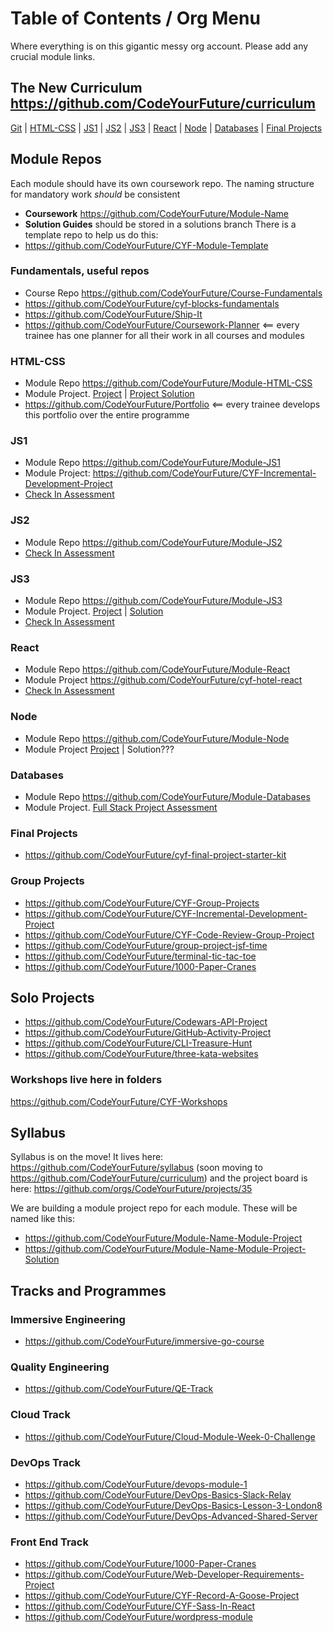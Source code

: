 # Table of Contents / Org Menu
Where everything is on this gigantic messy org account. Please add any crucial module links.

## The New Curriculum https://github.com/CodeYourFuture/curriculum

[Git](#git) | [HTML-CSS](#html-css) | [JS1](#js1) | [JS2](#js2) | [JS3](#js3) | [React](#react) | [Node](#node) | [Databases](#databases) | [Final Projects](#final-projects)

## Module Repos
Each module should have its own coursework repo. The naming structure for mandatory work _should_ be consistent
- **Coursework** https://github.com/CodeYourFuture/Module-Name
- **Solution Guides** should be stored in a solutions branch
There is a template repo to help us do this: 
- https://github.com/CodeYourFuture/CYF-Module-Template 

### Fundamentals, useful repos
- Course Repo https://github.com/CodeYourFuture/Course-Fundamentals
- https://github.com/CodeYourFuture/cyf-blocks-fundamentals
- https://github.com/CodeYourFuture/Ship-It
- https://github.com/CodeYourFuture/Coursework-Planner <== every trainee has one planner for all their work in all courses and modules

### HTML-CSS
- Module Repo https://github.com/CodeYourFuture/Module-HTML-CSS
- Module Project. [Project](https://github.com/CodeYourFuture/HTML-CSS-Module-Project) | [Project Solution](https://github.com/CodeYourFuture/HTML-CSS-Module-Project-Solution)
- https://github.com/CodeYourFuture/Portfolio <== every trainee develops this portfolio over the entire programme

### JS1
- Module Repo https://github.com/CodeYourFuture/Module-JS1
- Module Project: https://github.com/CodeYourFuture/CYF-Incremental-Development-Project
- [Check In Assessment](https://github.com/CodeYourFuture/JavaScript-Core-1-Assessment)

### JS2
- Module Repo https://github.com/CodeYourFuture/Module-JS2
- [Check In Assessment](https://github.com/CodeYourFuture/JavaScript-Core-2-Assessment)

### JS3
- Module Repo https://github.com/CodeYourFuture/Module-JS3
- Module Project. [Project](https://github.com/CodeYourFuture/tv-show-dom-project) | [Solution](https://github.com/CodeYourFuture/tv-show-dom-project-solution)
- [Check In Assessment](https://github.com/CodeYourFuture/JavaScript-Core-3-Assessment)

### React
- Module Repo https://github.com/CodeYourFuture/Module-React
- Module Project https://github.com/CodeYourFuture/cyf-hotel-react 
- [Check In Assessment](https://github.com/CodeYourFuture/React-Assessment)

### Node
- Module Repo https://github.com/CodeYourFuture/Module-Node
- Module Project [Project](https://github.com/CodeYourFuture/CYF-Slack-Your-Future-Project-Backend) | Solution???

### Databases
- Module Repo https://github.com/CodeYourFuture/Module-Databases
- Module Project. [Full Stack Project Assessment](https://github.com/CodeYourFuture/Full-Stack-Project-Assessment)

### Final Projects
- https://github.com/CodeYourFuture/cyf-final-project-starter-kit 

### Group Projects
- https://github.com/CodeYourFuture/CYF-Group-Projects
- https://github.com/CodeYourFuture/CYF-Incremental-Development-Project
- https://github.com/CodeYourFuture/CYF-Code-Review-Group-Project
- https://github.com/CodeYourFuture/group-project-jsf-time
- https://github.com/CodeYourFuture/terminal-tic-tac-toe
- https://github.com/CodeYourFuture/1000-Paper-Cranes

## Solo Projects
- https://github.com/CodeYourFuture/Codewars-API-Project
- https://github.com/CodeYourFuture/GitHub-Activity-Project
- https://github.com/CodeYourFuture/CLI-Treasure-Hunt
- https://github.com/CodeYourFuture/three-kata-websites

### Workshops live here in folders
https://github.com/CodeYourFuture/CYF-Workshops 

## Syllabus
Syllabus is on the move! It lives here: https://github.com/CodeYourFuture/syllabus (soon moving to  https://github.com/CodeYourFuture/curriculum) and the project board is here: https://github.com/orgs/CodeYourFuture/projects/35

We are building a module project repo for each module. These will be named like this:
- https://github.com/CodeYourFuture/Module-Name-Module-Project
- https://github.com/CodeYourFuture/Module-Name-Module-Project-Solution

## Tracks and Programmes

### Immersive Engineering
- https://github.com/CodeYourFuture/immersive-go-course

### Quality Engineering
- https://github.com/CodeYourFuture/QE-Track

### Cloud Track
- https://github.com/CodeYourFuture/Cloud-Module-Week-0-Challenge

### DevOps Track
- https://github.com/CodeYourFuture/devops-module-1
- https://github.com/CodeYourFuture/DevOps-Basics-Slack-Relay
- https://github.com/CodeYourFuture/DevOps-Basics-Lesson-3-London8
- https://github.com/CodeYourFuture/DevOps-Advanced-Shared-Server

### Front End Track
- https://github.com/CodeYourFuture/1000-Paper-Cranes
- https://github.com/CodeYourFuture/Web-Developer-Requirements-Project
- https://github.com/CodeYourFuture/CYF-Record-A-Goose-Project 
- https://github.com/CodeYourFuture/CYF-Sass-In-React
- https://github.com/CodeYourFuture/wordpress-module




